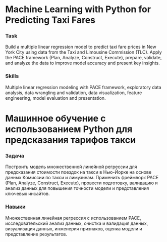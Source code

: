 # Machine Learning with Python for Predicting Taxi Fares

### Task  
Build a multiple linear regression model to predict taxi fare prices in New York City using data from the Taxi and Limousine Commission (TLC). Apply the PACE framework (Plan, Analyze, Construct, Execute), prepare, validate, and analyze the data to improve model accuracy and present key insights.

### Skills  
Multiple linear regression modeling with PACE framework, exploratory data analysis, data wrangling and validation, data visualization, feature engineering, model evaluation and presentation.

# Машинное обучение с использованием Python для предсказания тарифов такси

### Задача  
Построить модель множественной линейной регрессии для предсказания стоимости поездок на такси в Нью-Йорке на основе данных Комиссии по такси и лимузинам. Применить фреймворк PACE (Plan, Analyze, Construct, Execute), провести подготовку, валидацию и анализ данных для повышения точности модели и представления ключевых инсайтов.

### Навыки  
Множественная линейная регрессия с использованием PACE, исследовательский анализ данных, очистка и валидация данных, визуализация данных, инженерия признаков, оценка модели и представление результатов.
